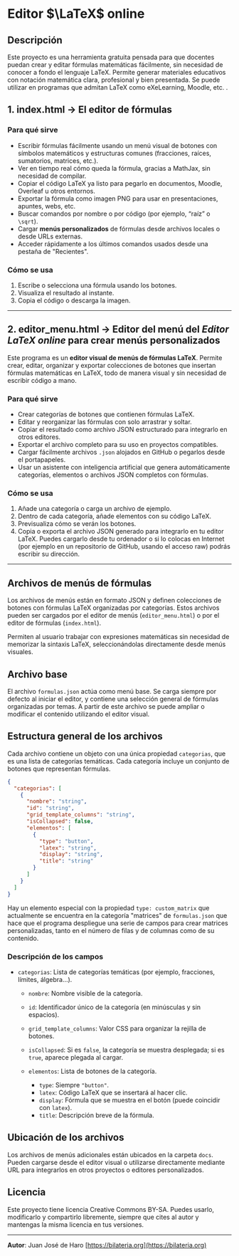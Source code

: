 # Editor $\LaTeX$ online

## Descripción

Este proyecto es una herramienta gratuita pensada para que docentes puedan crear y editar fórmulas matemáticas fácilmente, sin necesidad de conocer a fondo el lenguaje LaTeX. Permite generar materiales educativos con notación matemática clara, profesional y bien presentada. Se puede utilizar en programas que admitan LaTeX como eXeLearning, Moodle, etc.
.

## 1. index.html → El editor de fórmulas


### Para qué sirve

* Escribir fórmulas fácilmente usando un menú visual de botones con símbolos matemáticos y estructuras comunes (fracciones, raíces, sumatorios, matrices, etc.).
* Ver en tiempo real cómo queda la fórmula, gracias a MathJax, sin necesidad de compilar.
* Copiar el código LaTeX ya listo para pegarlo en documentos, Moodle, Overleaf u otros entornos.
* Exportar la fórmula como imagen PNG para usar en presentaciones, apuntes, webs, etc.
* Buscar comandos por nombre o por código (por ejemplo, “raíz” o `\sqrt`).
* Cargar **menús personalizados** de fórmulas desde archivos locales o desde URLs externas.
* Acceder rápidamente a los últimos comandos usados desde una pestaña de "Recientes".

### Cómo se usa

1. Escribe o selecciona una fórmula usando los botones.
2. Visualiza el resultado al instante.
3. Copia el código o descarga la imagen.

---

## 2. editor_menu.html → Editor del menú del _Editor LaTeX online_ para crear menús personalizados

Este programa es un **editor visual de menús de fórmulas LaTeX**. Permite crear, editar, organizar y exportar colecciones de botones que insertan fórmulas matemáticas en LaTeX, todo de manera visual y sin necesidad de escribir código a mano.

### Para qué sirve

* Crear categorías de botones que contienen fórmulas LaTeX.
* Editar y reorganizar las fórmulas con solo arrastrar y soltar.
* Copiar el resultado como archivo JSON estructurado para integrarlo en otros editores.
* Exportar el archivo completo para su uso en proyectos compatibles.
* Cargar fácilmente archivos `.json` alojados en GitHub o pegarlos desde el portapapeles.
* Usar un asistente con inteligencia artificial que genera automáticamente categorías, elementos o archivos JSON completos con fórmulas.

### Cómo se usa

1. Añade una categoría o carga un archivo de ejemplo.
2. Dentro de cada categoría, añade elementos con su código LaTeX.
3. Previsualiza cómo se verán los botones.
4. Copia o exporta el archivo JSON generado para integrarlo en tu editor LaTeX. Puedes cargarlo desde tu ordenador o si lo colocas en Internet (por ejemplo en un repositorio de GitHub, usando el acceso raw) podrás escribir su dirección.


---

## Archivos de menús de fórmulas

Los archivos de menús están en formato JSON y definen colecciones de botones con fórmulas LaTeX organizadas por categorías. Estos archivos pueden ser cargados por el editor de menús (`editor_menu.html`) o por el editor de fórmulas (`index.html`).

Permiten al usuario trabajar con expresiones matemáticas sin necesidad de memorizar la sintaxis LaTeX, seleccionándolas directamente desde menús visuales.

## Archivo base

El archivo `formulas.json` actúa como menú base. Se carga siempre por defecto al iniciar el editor, y contiene una selección general de fórmulas organizadas por temas. A partir de este archivo se puede ampliar o modificar el contenido utilizando el editor visual.

## Estructura general de los archivos

Cada archivo contiene un objeto con una única propiedad `categorias`, que es una lista de categorías temáticas. Cada categoría incluye un conjunto de botones que representan fórmulas.

```json
{
  "categorias": [
    {
      "nombre": "string",
      "id": "string",
      "grid_template_columns": "string",
      "isCollapsed": false,
      "elementos": [
        {
          "type": "button",
          "latex": "string",
          "display": "string",
          "title": "string"
        }
      ]
    }
  ]
}
```

Hay un elemento especial con la propiedad `type: custom_matrix` que actualmente se encuentra en la categoría "matrices" de `formulas.json` que hace que el programa despliegue una serie de campos para crear matrices personalizadas, tanto en el número de filas y de columnas como de su contenido. 

### Descripción de los campos

* `categorias`: Lista de categorías temáticas (por ejemplo, fracciones, límites, álgebra...).

  * `nombre`: Nombre visible de la categoría.
  * `id`: Identificador único de la categoría (en minúsculas y sin espacios).
  * `grid_template_columns`: Valor CSS para organizar la rejilla de botones.
  * `isCollapsed`: Si es `false`, la categoría se muestra desplegada; si es `true`, aparece plegada al cargar.
  * `elementos`: Lista de botones de la categoría.

    * `type`: Siempre `"button"`.
    * `latex`: Código LaTeX que se insertará al hacer clic.
    * `display`: Fórmula que se muestra en el botón (puede coincidir con `latex`).
    * `title`: Descripción breve de la fórmula.

## Ubicación de los archivos

Los archivos de menús adicionales están ubicados en la carpeta `docs`. Pueden cargarse desde el editor visual o utilizarse directamente mediante URL para integrarlos en otros proyectos o editores personalizados.


## Licencia

Este proyecto tiene licencia Creative Commons BY-SA. Puedes usarlo, modificarlo y compartirlo libremente, siempre que cites al autor y mantengas la misma licencia en tus versiones.

---

**Autor**: Juan José de Haro
[https://bilateria.org](https://bilateria.org)
